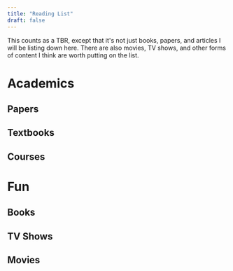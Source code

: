 ```yaml
---
title: "Reading List"
draft: false
---
```

This counts as a TBR, except that it's not just books, papers, and articles I will be listing down here. There are also movies, TV shows, and other forms of content I think are worth putting on the list.

# Academics

## Papers

## Textbooks

## Courses


# Fun

## Books

## TV Shows

## Movies
